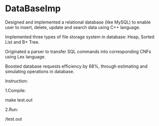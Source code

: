 # DataBaseImp
Designed and implemented a relational database (like MySQL) to enable user to insert, delete, update and search data using C++ language.

Implemented three types of file storage system in database: Heap, Sorted List and B+ Tree.

Originated a parser to transfer SQL commands into corresponding CNFs using Lex language.

Boosted database requests efficiency by 68%, through estimating and simulating operations in database.



Instruction:

1.Compile:

  make test.out

2.Run:

  /test.out
